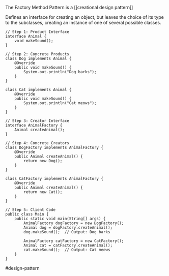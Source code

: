 The Factory Method Pattern is a [[creational design pattern]]

Defines an interface for creating an object, but leaves the choice of its type to the subclasses, creating an instance of one of several possible classes.

```
// Step 1: Product Interface
interface Animal {
    void makeSound();
}

// Step 2: Concrete Products
class Dog implements Animal {
    @Override
    public void makeSound() {
        System.out.println("Dog barks");
    }
}

class Cat implements Animal {
    @Override
    public void makeSound() {
        System.out.println("Cat meows");
    }
}

// Step 3: Creator Interface
interface AnimalFactory {
    Animal createAnimal();
}

// Step 4: Concrete Creators
class DogFactory implements AnimalFactory {
    @Override
    public Animal createAnimal() {
        return new Dog();
    }
}

class CatFactory implements AnimalFactory {
    @Override
    public Animal createAnimal() {
        return new Cat();
    }
}

// Step 5: Client Code
public class Main {
    public static void main(String[] args) {
        AnimalFactory dogFactory = new DogFactory();
        Animal dog = dogFactory.createAnimal();
        dog.makeSound();  // Output: Dog barks

        AnimalFactory catFactory = new CatFactory();
        Animal cat = catFactory.createAnimal();
        cat.makeSound();  // Output: Cat meows
    }
}
```

#design-pattern 